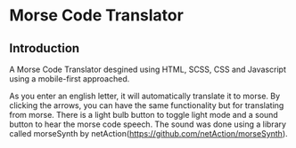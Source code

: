 # Morse Code Translator

## Introduction
A Morse Code Translator desgined using HTML, SCSS, CSS and Javascript using a mobile-first approached.

As you enter an english letter, it will automatically translate it to morse. By clicking the arrows, you can have the same functionality but for translating from morse. There is a light bulb button to toggle light mode and a sound button to hear the morse code speech. The sound was done using a library called morseSynth by netAction(https://github.com/netAction/morseSynth).


